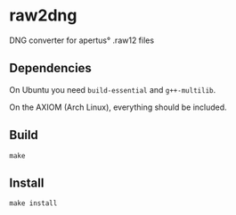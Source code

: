 # raw2dng

DNG converter for apertus° .raw12 files

## Dependencies

On Ubuntu you need `build-essential` and `g++-multilib`.

On the AXIOM (Arch Linux), everything should be included.

## Build

```
make
```

## Install

```
make install
```
